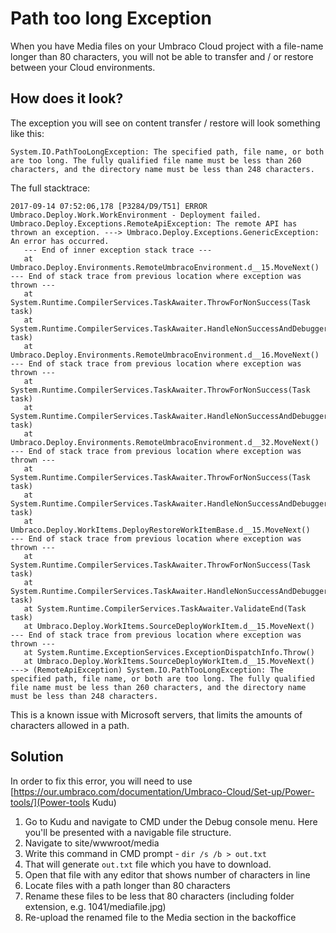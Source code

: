 # Path too long Exception

When you have Media files on your Umbraco Cloud project with a file-name longer than 80 characters, you will not be able to transfer and / or restore between your Cloud environments.

## How does it look?

The exception you will see on content transfer / restore will look something like this:

`System.IO.PathTooLongException: The specified path, file name, or both are too long. The fully qualified file name must be less than 260 characters, and the directory name must be less than 248 characters.`

The full stacktrace:
```
2017-09-14 07:52:06,178 [P3284/D9/T51] ERROR Umbraco.Deploy.Work.WorkEnvironment - Deployment failed.
Umbraco.Deploy.Exceptions.RemoteApiException: The remote API has thrown an exception. ---> Umbraco.Deploy.Exceptions.GenericException: An error has occurred.
   --- End of inner exception stack trace ---
   at Umbraco.Deploy.Environments.RemoteUmbracoEnvironment.d__15.MoveNext()
--- End of stack trace from previous location where exception was thrown ---
   at System.Runtime.CompilerServices.TaskAwaiter.ThrowForNonSuccess(Task task)
   at System.Runtime.CompilerServices.TaskAwaiter.HandleNonSuccessAndDebuggerNotification(Task task)
   at Umbraco.Deploy.Environments.RemoteUmbracoEnvironment.d__16.MoveNext()
--- End of stack trace from previous location where exception was thrown ---
   at System.Runtime.CompilerServices.TaskAwaiter.ThrowForNonSuccess(Task task)
   at System.Runtime.CompilerServices.TaskAwaiter.HandleNonSuccessAndDebuggerNotification(Task task)
   at Umbraco.Deploy.Environments.RemoteUmbracoEnvironment.d__32.MoveNext()
--- End of stack trace from previous location where exception was thrown ---
   at System.Runtime.CompilerServices.TaskAwaiter.ThrowForNonSuccess(Task task)
   at System.Runtime.CompilerServices.TaskAwaiter.HandleNonSuccessAndDebuggerNotification(Task task)
   at Umbraco.Deploy.WorkItems.DeployRestoreWorkItemBase.d__15.MoveNext()
--- End of stack trace from previous location where exception was thrown ---
   at System.Runtime.CompilerServices.TaskAwaiter.ThrowForNonSuccess(Task task)
   at System.Runtime.CompilerServices.TaskAwaiter.HandleNonSuccessAndDebuggerNotification(Task task)
   at System.Runtime.CompilerServices.TaskAwaiter.ValidateEnd(Task task)
   at Umbraco.Deploy.WorkItems.SourceDeployWorkItem.d__15.MoveNext()
--- End of stack trace from previous location where exception was thrown ---
   at System.Runtime.ExceptionServices.ExceptionDispatchInfo.Throw()
   at Umbraco.Deploy.WorkItems.SourceDeployWorkItem.d__15.MoveNext()
---> (RemoteApiException) System.IO.PathTooLongException: The specified path, file name, or both are too long. The fully qualified file name must be less than 260 characters, and the directory name must be less than 248 characters.
```

This is a known issue with Microsoft servers, that limits the amounts of characters allowed in a path.

## Solution
In order to fix this error, you will need to use [https://our.umbraco.com/documentation/Umbraco-Cloud/Set-up/Power-tools/](Power-tools Kudu) 
1. Go to Kudu and navigate to CMD under the Debug console menu. Here you'll be presented with a navigable file structure. 
2. Navigate to site/wwwroot/media
3. Write this command in CMD prompt - ```dir /s /b > out.txt```
4. That will generate ```out.txt``` file which you have to download.
5. Open that file with any editor that shows number of characters in line
6. Locate files with a path longer than 80 characters
7. Rename these files to be less that 80 characters (including folder extension, e.g. 1041/mediafile.jpg)
8. Re-upload the renamed file to the Media section in the backoffice

